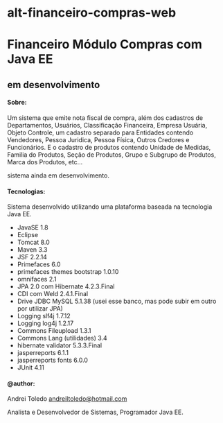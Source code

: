 # alt-financeiro-compras-web
# Financeiro Módulo Compras com Java EE
## em desenvolvimento

#### Sobre:

Um sistema que emite nota fiscal de compra, além dos cadastros de Departamentos, Usuários, Classificação Financeira, Empresa Usuária, Objeto Controle, um cadastro separado para Entidades contendo Vendedores, Pessoa Juridica, Pessoa Física, Outros Credores e Funcionários. E o cadastro de produtos contendo Unidade de Medidas, Familia do Produtos, Seção de Produtos, Grupo e Subgrupo de Produtos, Marca dos Produtos, etc... 

sistema ainda em desenvolvimento.

#### Tecnologias:
Sistema desenvolvido utilizando uma plataforma baseada na tecnologia Java EE.

- JavaSE 1.8
- Eclipse
- Tomcat 8.0
- Maven 3.3
- JSF 2.2.14 
- Primefaces 6.0
- primefaces themes bootstrap 1.0.10
- omnifaces 2.1
- JPA 2.0 com Hibernate 4.2.3.Final
- CDI com Weld 2.4.1.Final
- Drive JDBC MySQL 5.1.38 (usei esse banco, mas pode subir em outro por utilizar JPA)
- Logging slf4j 1.7.12
- Logging log4j 1.2.17
- Commons Fileupload 1.3.1
- Commons Lang (utilidades) 3.4
- hibernate validator 5.3.3.Final
- jasperreports 6.1.1
- jasperreports fonts 6.0.0
- JUnit 4.11

#### @author:
Andrei Toledo
andreiltoledo@hotmail.com

Analista e Desenvolvedor de Sistemas,
Programador Java EE.

